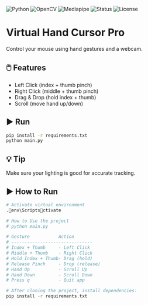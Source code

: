 ![Python](https://img.shields.io/badge/Python-3.10-blue?logo=python)
![OpenCV](https://img.shields.io/badge/OpenCV-4.x-brightgreen?logo=opencv)
![Mediapipe](https://img.shields.io/badge/Mediapipe-gesture_tracking-orange)
![Status](https://img.shields.io/badge/Status-Working-success)
![License](https://img.shields.io/badge/License-MIT-informational)


# Virtual Hand Cursor Pro

Control your mouse using hand gestures and a webcam.

## 🖱️ Features
- Left Click (index + thumb pinch)
- Right Click (middle + thumb pinch)
- Drag & Drop (hold index + thumb)
- Scroll (move hand up/down)

## ▶️ Run

```bash
pip install -r requirements.txt
python main.py
```

## 💡 Tip
Make sure your lighting is good for accurate tracking.


## ▶️ How to Run

```bash
# Activate virtual environment
.env\Scriptsctivate

# How to Use the project
# python main.py

# Gesture           Action
# -------------------------------
# Index + Thumb     - Left Click
# Middle + Thumb    - Right Click
# Hold Index + Thumb- Drag (hold)
# Release Pinch     - Drop (release)
# Hand Up           - Scroll Up
# Hand Down         - Scroll Down
# Press q           - Quit app

# After cloning the project, install dependencies:
pip install -r requirements.txt
```
